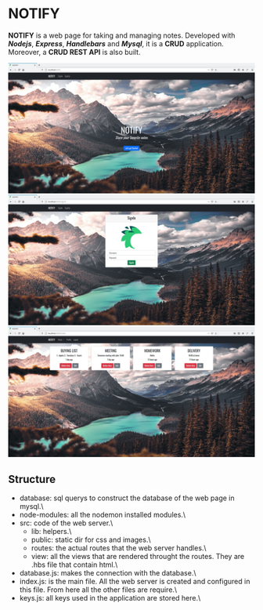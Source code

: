 # NOTIFY
**NOTIFY** is a web page for taking and managing notes. Developed with ***Nodejs***, ***Express***, ***Handlebars*** and ***Mysql***, it is a **CRUD** application. Moreover, a **CRUD REST API** is also built.

![](docs/notify_index.jpg)
![](docs/notify_signin.jpg)
![](docs/notify_notes.jpg)

## Structure
* database: sql querys to construct the database of the web page in mysql.\
* node-modules: all the nodemon installed modules.\
* src: code of the web server.\
  * lib: helpers.\
  * public: static dir for css and images.\
  * routes: the actual routes that the web server handles.\
  * view: all the views that are rendered throught the routes. They are .hbs file that contain html.\
* database.js: makes the connection with the database.\
* index.js: is the main file. All the web server is created and configured in this file. From here all the other files are require.\
* keys.js: all keys used in the application are stored here.\
